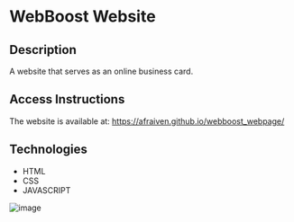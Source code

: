 # WebBoost Website

## Description
A website that serves as an online business card.

## Access Instructions
The website is available at: https://afraiven.github.io/webboost_webpage/

## Technologies
- HTML
- CSS
- JAVASCRIPT

![image](https://github.com/Afraiven/webboost_webpage/assets/65568833/9e367cf6-e2d1-4a81-8608-e596fe7b0d8f)
